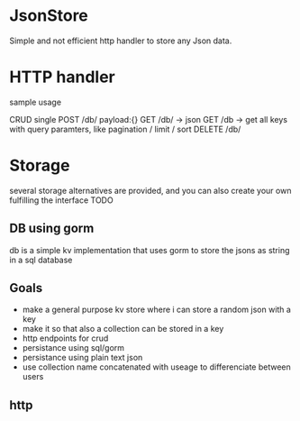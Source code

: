 # JsonStore
Simple and not efficient http handler to store any Json data.


# HTTP handler
sample usage

CRUD single
POST /db/<key> payload:{}
GET /db/<key> -> json
GET /db -> get all keys with query paramters, like pagination / limit / sort
DELETE /db/<key>



# Storage
several storage alternatives are provided, and you can also create your own fulfilling the interface TODO

## DB using gorm
db is a simple kv implementation that uses gorm to store the jsons as string in a sql database



## Goals
 * make a general purpose kv store where i can store a random json with a key
 * make it so that also a collection can be stored in a key
 * http endpoints for crud
 * persistance using sql/gorm
 * persistance using plain text json
 * use collection name concatenated with useage to differenciate between users


## http

